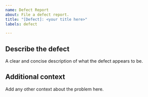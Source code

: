 ```yaml
---
name: Defect Report
about: File a defect report.
title: "[Defect]: <your title here>"
labels: defect

---
```


<!--
Thank you for taking the time to file a report.
-->

## Describe the defect

A clear and concise description of what the defect appears to be.

## Additional context

Add any other context about the problem here.
